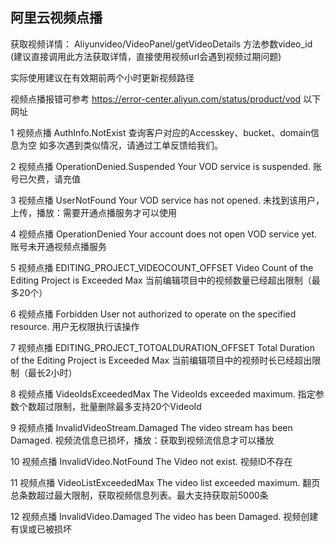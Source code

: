 ## 阿里云视频点播

获取视频详情： Aliyunvideo/VideoPanel/getVideoDetails 方法参数video_id
(建议直接调用此方法获取详情，直接使用视频url会遇到视频过期问题)


实际使用建议在有效期前两个小时更新视频路径

视频点播报错可参考 https://error-center.aliyun.com/status/product/vod 以下网址

1	视频点播	AuthInfo.NotExist	查询客户对应的Accesskey、bucket、domain信息为空	如多次遇到类似情况，请通过工单反馈给我们。

2	视频点播	OperationDenied.Suspended	Your VOD service is suspended.	账号已欠费，请充值

3	视频点播	UserNotFound	Your VOD service has not opened.	未找到该用户，上传，播放：需要开通点播服务才可以使用

4	视频点播	OperationDenied	Your account does not open VOD service yet.	账号未开通视频点播服务

5	视频点播	EDITING_PROJECT_VIDEOCOUNT_OFFSET	Video Count of the Editing Project is Exceeded Max	当前编辑项目中的视频数量已经超出限制（最多20个）

6	视频点播	Forbidden	User not authorized to operate on the specified resource.	用户无权限执行该操作

7	视频点播	EDITING_PROJECT_TOTOALDURATION_OFFSET	Total Duration of the Editing Project is Exceeded Max	当前编辑项目中的视频时长已经超出限制（最长2小时）

8	视频点播	VideoIdsExceededMax	The VideoIds exceeded maximum.	指定参数个数超过限制，批量删除最多支持20个VideoId

9	视频点播	InvalidVideoStream.Damaged	The video stream has been Damaged.	视频流信息已损坏，播放：获取到视频流信息才可以播放

10	视频点播	InvalidVideo.NotFound	The Video not exist.	视频ID不存在

11	视频点播	VideoListExceededMax	The video list exceeded maximum.	翻页总条数超过最大限制，获取视频信息列表。最大支持获取前5000条

12	视频点播	InvalidVideo.Damaged	The video has been Damaged.	视频创建有误或已被损坏

